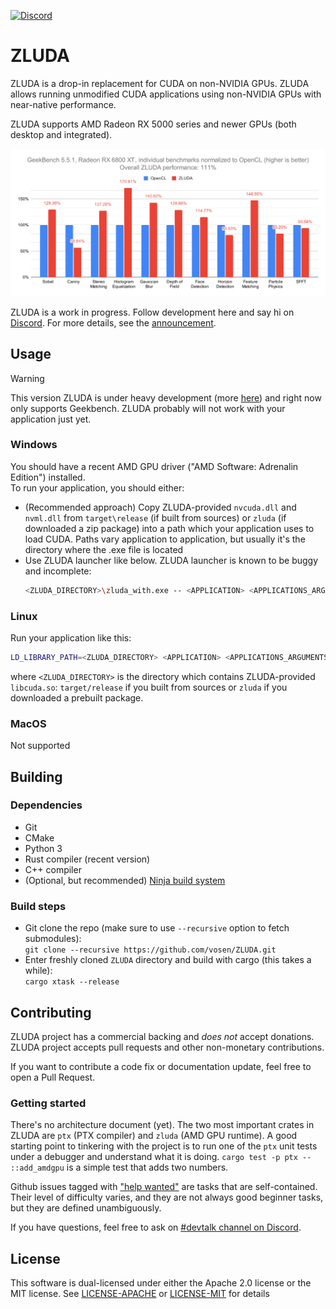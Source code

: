 [![Discord](https://img.shields.io/badge/Discord-%235865F2.svg?style=for-the-badge&logo=discord&logoColor=white)](https://discord.gg/sg6BNzXuc7)

# ZLUDA

ZLUDA is a drop-in replacement for CUDA on non-NVIDIA GPUs. ZLUDA allows running unmodified CUDA applications using non-NVIDIA GPUs with near-native performance.

ZLUDA supports AMD Radeon RX 5000 series and newer GPUs (both desktop and integrated).

![GeekBench 5.5.1 chart](geekbench.svg)

ZLUDA is a work in progress. Follow development here and say hi on [Discord](https://discord.gg/sg6BNzXuc7). For more details, see the [announcement](https://vosen.github.io/ZLUDA/blog/zludas-third-life/).

## Usage
> [!WARNING]
> This version ZLUDA is under heavy development (more [here](https://vosen.github.io/ZLUDA/blog/zludas-third-life/)) and right now only supports Geekbench.
> ZLUDA probably will not work with your application just yet.

### Windows
You should have a recent AMD GPU driver ("AMD Software: Adrenalin Edition") installed.\
To run your application, you should either:
* (Recommended approach) Copy ZLUDA-provided `nvcuda.dll` and `nvml.dll` from `target\release` (if built from sources) or `zluda` (if downloaded a zip package) into a path which your application uses to load CUDA. Paths vary application to application, but usually it's the directory where the .exe file is located
* Use ZLUDA launcher like below. ZLUDA launcher is known to be buggy and incomplete:
    ```bash
    <ZLUDA_DIRECTORY>\zluda_with.exe -- <APPLICATION> <APPLICATIONS_ARGUMENTS>
    ```

### Linux

Run your application like this:
```bash
LD_LIBRARY_PATH=<ZLUDA_DIRECTORY> <APPLICATION> <APPLICATIONS_ARGUMENTS>
```

where `<ZLUDA_DIRECTORY>` is the directory which contains ZLUDA-provided `libcuda.so`: `target/release` if you built from sources or `zluda` if you downloaded a prebuilt package.

### MacOS

Not supported

## Building

### Dependencies

* Git
* CMake
* Python 3
* Rust compiler (recent version)
* C++ compiler
* (Optional, but recommended) [Ninja build system](https://ninja-build.org/)

### Build steps

* Git clone the repo (make sure to use `--recursive` option to fetch submodules):  
`git clone --recursive https://github.com/vosen/ZLUDA.git`  
* Enter freshly cloned `ZLUDA` directory and build with cargo (this takes a while):  
`cargo xtask --release`

## Contributing

ZLUDA project has a commercial backing and _does not_ accept donations.
ZLUDA project accepts pull requests and other non-monetary contributions.

If you want to contribute a code fix or documentation update, feel free to open a Pull Request.

### Getting started

There's no architecture document (yet). The two most important crates in ZLUDA are `ptx` (PTX compiler) and `zluda` (AMD GPU runtime). A good starting point to tinkering with the project is to run one of the `ptx` unit tests under a debugger and understand what it is doing. `cargo test -p ptx -- ::add_amdgpu` is a simple test that adds two numbers.

Github issues tagged with ["help wanted"](https://github.com/vosen/ZLUDA/issues?q=is%3Aissue+is%3Aopen+label%3A%22help+wanted%22) are tasks that are self-contained. Their level of difficulty varies, and they are not always good beginner tasks, but they are defined unambiguously.

If you have questions, feel free to ask on [#devtalk channel on Discord](https://discord.com/channels/1273316903783497778/1303329281409159270).


## License

This software is dual-licensed under either the Apache 2.0 license or the MIT license. See [LICENSE-APACHE](LICENSE-APACHE) or [LICENSE-MIT](LICENSE-MIT) for details
